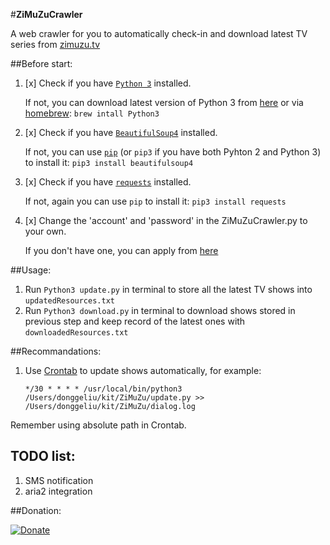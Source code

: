#**ZiMuZuCrawler**

A web crawler for you to automatically check-in and download latest TV series from [zimuzu.tv](http://www.zimuzu.tv/)


##Before start:


1. [x] Check if you have [`Python 3`](https://docs.python.org/3/) installed. 
    
    If not, you can download latest version of Python 3 from [here](https://www.python.org/downloads/) 
    or via [homebrew](http://brew.sh/):
	`brew intall Python3`


2. [x] Check if you have [`BeautifulSoup4`](https://www.crummy.com/software/BeautifulSoup/bs4/doc/) installed. 
    
    If not, you can use [`pip`](https://pip.pypa.io/en/latest/reference/pip_install/) (or `pip3` if you have both Pyhton 2 and Python 3) to install it:
	 `pip3 install beautifulsoup4`

3. [x] Check if you have [`requests`](http://docs.python-requests.org/en/master/) installed. 
    
    If not, again you can use `pip` to install it:
    	`pip3 install requests`

4. [x] Change the 'account' and 'password' in the ZiMuZuCrawler.py to your own.

    If you don't have one, you can apply from [here](http://www.zimuzu.tv/user/reg)


##Usage:

1. Run `Python3 update.py` in terminal to store all the latest TV shows into `updatedResources.txt`
2. Run `Python3 download.py` in terminal to download shows stored in previous step and keep record of the latest ones with `downloadedResources.txt`


##Recommandations: 

    
1. Use [Crontab](http://www.adminschoice.com/crontab-quick-reference) to update shows automatically, for example:

	  `*/30 * * * * /usr/local/bin/python3 /Users/donggeliu/kit/ZiMuZu/update.py >> /Users/donggeliu/kit/ZiMuZu/dialog.log`

	
Remember using absolute path in Crontab.


## TODO list:
1. SMS notification
2. aria2 integration

##Donation:

[![Donate](https://img.shields.io/badge/Donate-PayPal-green.svg)](https://www.paypal.me/DonggeLiu)




